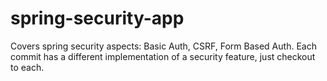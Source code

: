 # spring-security-app
Covers spring security aspects: Basic Auth, CSRF, Form Based Auth.
Each commit has a different implementation of a security feature, just checkout
to each.